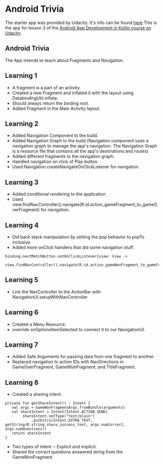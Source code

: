 # Android Trivia

The starter app was provided by Udacity. It's info can be found [here](https://github.com/udacity/andfun-kotlin-android-trivia/tree/starter-code#how-to-use-this-repo-while-taking-the-course)
This is the app for lesson 3 of the [Android App Development in Kotlin course on Udacity](https://www.udacity.com/course/developing-android-apps-with-kotlin--ud9012).

## Android Trivia 

The App intends to teach about Fragments and Navigation.


## Learning 1
* A fragment is a part of an activity.
* Created a new Fragment and inflated it with the layout using DatabindingUtil.inflate.
* Should always return the binding root.
* Added Fragment in the Main Activity layout.

## Learning 2
* Added Navigation Component to the build.
* Added Navigation Graph to the build.(Navigation component uses a navigation graph to manage the
app's navigation. The Navigation Graph is a resource file that contains all the app's destinations and
routes)
* Added different fragments to the navigation graph.
* Handled navigation on click of Play button.
* Used Navigation.createNavigateOnClickListener for navigation.

## Learning 3
* Added conditional rendering to the application
* Used view.findNavController().navigate(R.id.action_gameFragment_to_gameOverFragment) for navigation.

## Learning 4
* Did back stack manipulation by setting the pop behavior to popTo inclusive.
* Added more onClick handlers that did some navigation stuff.
```
binding.nextMatchButton.setOnClickListener{view: View ->
              view.findNavController().navigate(R.id.action_gameWonFragment_to_gameFragment)}
```

## Learning 5
* Link the NavController to the ActionBar with NavigationUI.setupWithNavController

## Learning 6
* Created a Menu Resource.
* override onOptionsItemSelected to connect it to our NavigationUI.

## Learning 7
* Added Safe Arguments for passing data from one fragment to another.
* Replaced navigation to action IDs with NavDirections in GameOverFragment, GameWonFragment, and TitleFragment.

## Learning 8
* Created a sharing intent.

```
private fun getShareIntent() : Intent {
   val args = GameWonFragmentArgs.fromBundle(arguments)
   val shareIntent = Intent(Intent.ACTION_SEND)
        shareIntent.setType("text/plain")
            .putExtra(Intent.EXTRA_TEXT, getString(R.string.share_success_text, args.numCorrect, args.numQuestions))
   return shareIntent
}

```
* Two types of intent :- Explicit and Implicit.
* Shared the correct questions answered string from the GameWonFragment.